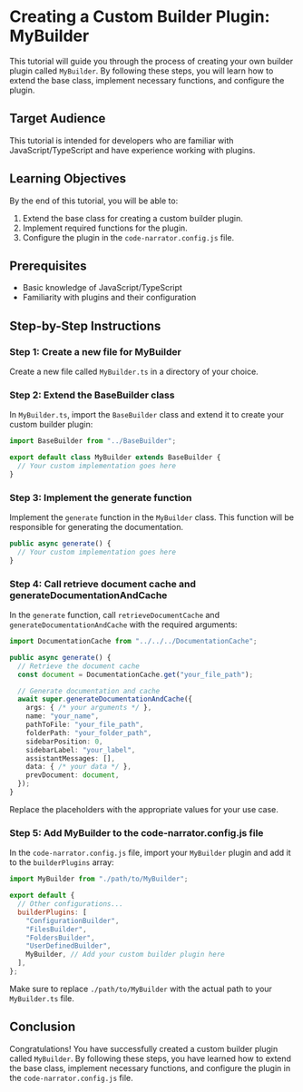 # Creating a Custom Builder Plugin: MyBuilder

This tutorial will guide you through the process of creating your own builder plugin called `MyBuilder`. By following these steps, you will learn how to extend the base class, implement necessary functions, and configure the plugin.

## Target Audience

This tutorial is intended for developers who are familiar with JavaScript/TypeScript and have experience working with plugins.

## Learning Objectives

By the end of this tutorial, you will be able to:

1. Extend the base class for creating a custom builder plugin.
2. Implement required functions for the plugin.
3. Configure the plugin in the `code-narrator.config.js` file.

## Prerequisites

- Basic knowledge of JavaScript/TypeScript
- Familiarity with plugins and their configuration

## Step-by-Step Instructions

### Step 1: Create a new file for MyBuilder

Create a new file called `MyBuilder.ts` in a directory of your choice.

### Step 2: Extend the BaseBuilder class

In `MyBuilder.ts`, import the `BaseBuilder` class and extend it to create your custom builder plugin:

```typescript
import BaseBuilder from "../BaseBuilder";

export default class MyBuilder extends BaseBuilder {
  // Your custom implementation goes here
}
```

### Step 3: Implement the generate function

Implement the `generate` function in the `MyBuilder` class. This function will be responsible for generating the documentation.

```typescript
public async generate() {
  // Your custom implementation goes here
}
```

### Step 4: Call retrieve document cache and generateDocumentationAndCache

In the `generate` function, call `retrieveDocumentCache` and `generateDocumentationAndCache` with the required arguments:

```typescript
import DocumentationCache from "../../../DocumentationCache";

public async generate() {
  // Retrieve the document cache
  const document = DocumentationCache.get("your_file_path");

  // Generate documentation and cache
  await super.generateDocumentationAndCache({
    args: { /* your arguments */ },
    name: "your_name",
    pathToFile: "your_file_path",
    folderPath: "your_folder_path",
    sidebarPosition: 0,
    sidebarLabel: "your_label",
    assistantMessages: [],
    data: { /* your data */ },
    prevDocument: document,
  });
}
```

Replace the placeholders with the appropriate values for your use case.

### Step 5: Add MyBuilder to the code-narrator.config.js file

In the `code-narrator.config.js` file, import your `MyBuilder` plugin and add it to the `builderPlugins` array:

```javascript
import MyBuilder from "./path/to/MyBuilder";

export default {
  // Other configurations...
  builderPlugins: [
    "ConfigurationBuilder",
    "FilesBuilder",
    "FoldersBuilder",
    "UserDefinedBuilder",
    MyBuilder, // Add your custom builder plugin here
  ],
};
```

Make sure to replace `./path/to/MyBuilder` with the actual path to your `MyBuilder.ts` file.

## Conclusion

Congratulations! You have successfully created a custom builder plugin called `MyBuilder`. By following these steps, you have learned how to extend the base class, implement necessary functions, and configure the plugin in the `code-narrator.config.js` file.